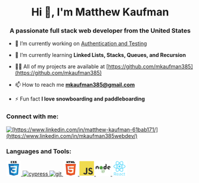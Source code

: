 <h1 align="center">Hi 👋, I'm Matthew Kaufman</h1>
<h3 align="center">A passionate full stack web developer from the United States</h3>

- 🔭 I’m currently working on [Authentication and Testing](https://github.com/mkaufman385/mkaufman385-web-sprint-challenge-authentication-and-testing)

- 🌱 I’m currently learning **Linked Lists, Stacks, Queues, and Recursion**

- 👨‍💻 All of my projects are available at [https://github.com/mkaufman385](https://github.com/mkaufman385)

- 📫 How to reach me **mkaufman385@gmail.com**

- ⚡ Fun fact **I love snowboarding and paddleboarding**

<h3 align="left">Connect with me:</h3>
<p align="left">
<a href="https://www.linkedin.com/in/mkaufman385webdev/" target="blank"><img align="center" src="https://raw.githubusercontent.com/rahuldkjain/github-profile-readme-generator/master/src/images/icons/Social/linked-in-alt.svg" alt="[https://www.linkedin.com/in/matthew-kaufman-61bab171/](https://www.linkedin.com/in/mkaufman385webdev/)" height="30" width="40" /></a>
</p>

<h3 align="left">Languages and Tools:</h3>
<p align="left"> <a href="https://www.w3schools.com/css/" target="_blank" rel="noreferrer"> <img src="https://raw.githubusercontent.com/devicons/devicon/master/icons/css3/css3-original-wordmark.svg" alt="css3" width="40" height="40"/> </a> <a href="https://www.cypress.io" target="_blank" rel="noreferrer"> <img src="https://raw.githubusercontent.com/simple-icons/simple-icons/6e46ec1fc23b60c8fd0d2f2ff46db82e16dbd75f/icons/cypress.svg" alt="cypress" width="40" height="40"/> </a> <a href="https://git-scm.com/" target="_blank" rel="noreferrer"> <img src="https://www.vectorlogo.zone/logos/git-scm/git-scm-icon.svg" alt="git" width="40" height="40"/> </a> <a href="https://www.w3.org/html/" target="_blank" rel="noreferrer"> <img src="https://raw.githubusercontent.com/devicons/devicon/master/icons/html5/html5-original-wordmark.svg" alt="html5" width="40" height="40"/> </a> <a href="https://developer.mozilla.org/en-US/docs/Web/JavaScript" target="_blank" rel="noreferrer"> <img src="https://raw.githubusercontent.com/devicons/devicon/master/icons/javascript/javascript-original.svg" alt="javascript" width="40" height="40"/> </a> <a href="https://nodejs.org" target="_blank" rel="noreferrer"> <img src="https://raw.githubusercontent.com/devicons/devicon/master/icons/nodejs/nodejs-original-wordmark.svg" alt="nodejs" width="40" height="40"/> </a> <a href="https://reactjs.org/" target="_blank" rel="noreferrer"> <img src="https://raw.githubusercontent.com/devicons/devicon/master/icons/react/react-original-wordmark.svg" alt="react" width="40" height="40"/> </a> </p>

